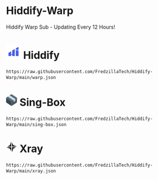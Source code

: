 # Hiddify-Warp
Hiddify Warp Sub - Updating Every 12 Hours!

# <img src="assets/hiddify.png" alt="Hiddify" width="40"/> Hiddify
```
https://raw.githubusercontent.com/FredzillaTech/Hiddify-Warp/main/warp.json
```
# <img src="assets/singbox.svg" alt="Sing-Box" width="30"/> Sing-Box
```
https://raw.githubusercontent.com/FredzillaTech/Hiddify-Warp/main/sing-box.json
```
# <img src="assets/xray.png" alt="xray" width="30"/> Xray
```
https://raw.githubusercontent.com/FredzillaTech/Hiddify-Warp/main/xray.json
```
